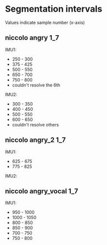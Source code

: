 # Segmentation intervals

Values indicate sample number (x-axis)

## niccolo angry 1_7

IMU1:

- 250 - 300
- 375 - 425
- 500 - 550
- 650 - 700
- 750 - 800
- couldn't resolve the 6th

IMU2:

- 300 - 350
- 400 - 450
- 500 - 550
- 600 - 650
- couldn't resolve others

## niccolo angry_2 1_7

IMU1:

- 625 - 675
- 775 - 825

IMU2:

## niccolo angry_vocal 1_7

IMU1:

- 950 - 1000
- 1000 - 1050
- 800 - 850
- 850 - 900
- 700 - 750
- 750 - 800
